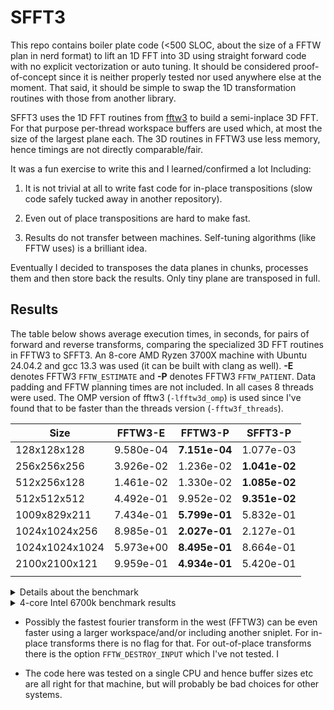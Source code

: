 # SFFT3

This repo contains boiler plate code (<500 SLOC, about the size of
a FFTW plan in nerd format) to lift an 1D FFT into 3D using straight
forward code with no explicit vectorization or auto tuning. It should
be considered proof-of-concept since it is neither properly tested nor
used anywhere else at the moment. That said, it should be simple to
swap the 1D transformation routines with those from another library.

SFFT3 uses the 1D FFT routines from [fftw3](https://www.fftw.org/) to
build a semi-inplace 3D FFT. For that purpose per-thread workspace
buffers are used which, at most the size of the largest plane
each. The 3D routines in FFTW3 use less memory, hence timings are not
directly comparable/fair.

It was a fun exercise to write this and I learned/confirmed a lot
Including:

1. It is not trivial at all to write fast code for in-place
   transpositions (slow code safely tucked away in another repository).

2. Even out of place transpositions are hard to make fast.

3. Results do not transfer between machines. Self-tuning algorithms
   (like FFTW uses) is a brilliant idea.

Eventually I decided to transposes the data planes in chunks,
processes them and then store back the results. Only tiny plane are
transposed in full.

## Results

The table below shows average execution times, in seconds, for pairs
of forward and reverse transforms, comparing the specialized 3D FFT
routines in FFTW3 to SFFT3. An 8-core AMD Ryzen 3700X machine with
Ubuntu 24.04.2 and gcc 13.3 was used (it can be built with clang as
well). **-E** denotes FFTW3 `FFTW_ESTIMATE` and **-P** denotes FFTW3
`FFTW_PATIENT`. Data padding and FFTW planning times are not
included. In all cases 8 threads were used. The OMP version of fftw3
(`-lfftw3d_omp`) is used since I've found that to be faster than the
threads version (`-fftw3f_threads`).

| Size           | FFTW3-E   | FFTW3-P       | SFFT3-P       |
|----------------|-----------|---------------|---------------|
| 128x128x128    | 9.580e-04 | **7.151e-04** | 1.077e-03     |
| 256x256x256    | 3.926e-02 | 1.236e-02     | **1.041e-02** |
| 512x256x128    | 1.461e-02 | 1.330e-02     | **1.085e-02** |
| 512x512x512    | 4.492e-01 | 9.952e-02     | **9.351e-02** |
| 1009x829x211   | 7.434e-01 | **5.799e-01** | 5.832e-01     |
| 1024x1024x256  | 8.985e-01 | **2.027e-01** | 2.127e-01     |
| 1024x1024x1024 | 5.973e+00 | **8.495e-01** | 8.664e-01     |
| 2100x2100x121  | 9.959e-01 | **4.934e-01** | 5.420e-01     |
|                |           |               |               |

<details><summary>Details about the benchmark</summary>

``` shell
make
args="--warmup 10 --benchmark 30  --verbose 2 --patient"
th=8
OMP_NUM_THREADS=${th} ./test_sfft3 --m 128 --n 128 --p 128 ${args} --warmup 10
OMP_NUM_THREADS=${th} ./test_sfft3 --m 256 --n 256 --p 256 ${args}
OMP_NUM_THREADS=${th} ./test_sfft3 --m 512 --n 256 --p 128 ${args}
OMP_NUM_THREADS=${th} ./test_sfft3 --m 512 --n 512 --p 512 ${args}
OMP_NUM_THREADS=${th} ./test_sfft3 --m 1009 --n 829 --p 211 ${args}
OMP_NUM_THREADS=${th} ./test_sfft3 --m 1024 --n 1024 --p 256 ${args}
OMP_NUM_THREADS=${th} ./test_sfft3 --m 1024 --n 1024 --p 1024 ${args}
OMP_NUM_THREADS=${th} ./test_sfft3 --m 2100 --n 2100 --p 121 ${args}
```
</details>


<details><summary>4-core Intel 6700k benchmark results</summary>

This machine has 256 kB L2. `-M` stands for `FFTW_MEASURE`.

| Size           | FFTW3-M       | SFFT3-M       |
|----------------|---------------|---------------|
| 128x128x128    | **1.517e-03** | 2.717e-03 |
| 256x256x256    | **2.152e-02** | 2.254e-02 |
| 512x256x128    | **1.982e-02** | 2.179e-02 |
| 512x512x512    | 1.960e-01     | **1.820e-01** |
| 1009x829x211   | 1.853e+00     | **1.832e+00** |
| 1024x1024x256  | 3.949e-01     | **3.723e-01** |
| 1024x1024x1024 | 1.705e+00     | **1.640e+00** |
| 2100x2100x121  | **9.696e-01** | 1.110e+00  |
|                |               |  |

compiled and ran with:

``` shell
CFLAGS="-DSFFT3_L2=256000" make -B
args="--warmup 5 --benchmark 20"
th=4
OMP_NUM_THREADS=${th} ./test_sfft3 --m 128 --n 128 --p 128 ${args} --warmup 10
OMP_NUM_THREADS=${th} ./test_sfft3 --m 256 --n 256 --p 256 ${args}
OMP_NUM_THREADS=${th} ./test_sfft3 --m 512 --n 256 --p 128 ${args}
OMP_NUM_THREADS=${th} ./test_sfft3 --m 512 --n 512 --p 512 ${args}
OMP_NUM_THREADS=${th} ./test_sfft3 --m 1009 --n 829 --p 211 ${args}
OMP_NUM_THREADS=${th} ./test_sfft3 --m 1024 --n 1024 --p 256 ${args}
OMP_NUM_THREADS=${th} ./test_sfft3 --m 1024 --n 1024 --p 1024 ${args}
OMP_NUM_THREADS=${th} ./test_sfft3 --m 2100 --n 2100 --p 121 ${args}
```

</details>


- Possibly the fastest fourier transform in the west (FFTW3) can be
  even faster using a larger workspace/and/or including another
  sniplet. For in-place transforms there is no flag for that. For
  out-of-place transforms there is the option `FFTW_DESTROY_INPUT`
  which I've not tested. I

- The code here was tested on a single CPU and hence buffer sizes etc
  are all right for that machine, but will probably be bad choices for
  other systems.
